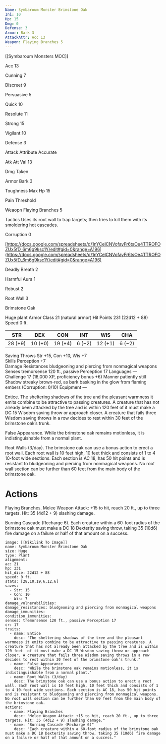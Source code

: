 ```yaml
---
Name: Symbaroum Monster Brimstone Oak
Ini: 10
Hp: 15
Dmg: 0
Defense: 3
Armor: Bark 3
AttackAttr: Acc 13
Weapon: Flaying Branches 5
---
```

[[Symbaroum Monsters MOC]]

Acc 13

Cunning 7

Discreet 9

Persuasive 5

Quick 10

Resolute 11

Strong 15

Vigilant 10

Defense 3

Attack Attribute Accurate

Atk Att Val 13

Dmg Taken

Armor Bark 3

Toughness Max Hp 15

Pain Threshold

Weaopn Flaying Branches 5

Tactics Uses its root wall to trap targets; then tries to kill them with its smoldering hot cascades.

Corruption 0

[https://docs.google.com/spreadsheets/d/1nYCeICNVofayFr6tsOe4TTROFOZUx5fD_6m6g9ksc1Y/edit#gid=0&range=A196](https://docs.google.com/spreadsheets/d/1nYCeICNVofayFr6tsOe4TTROFOZUx5fD_6m6g9ksc1Y/edit#gid=0&range=A196)

Deadly Breath 2

Harmful Aura 1

Robust 2

Root Wall 3









 

Brimstone Oak

Huge plant
Armor Class 21 (natural armor) 
Hit Points 231 (22d12 + 88) 
Speed 0 ft.


| STR     | DEX     | CON     | INT    | WIS     | CHA    |
| ------- | ------- | ------- | ------ | ------- | ------ |
| 28 (+9) | 10 (+0) | 19 (+4) | 6 (−2) | 12 (+1) | 6 (−2) |


Saving Throws Str +15, Con +10, Wis +7  
Skills Perception +7  
Damage Resistances bludgeoning and piercing from nonmagical weapons  
Senses tremorsense 120 ft., passive Perception 17
Languages —  
Challenge 17 (18,000 XP, proficiency bonus +6) 
Manner patiently still  
Shadow streaky brown-red, as bark basking in the glow from flaming embers (Corruption: 0/10)
Equipment —

Entice. The sheltering shadows of the tree and the pleasant warmness it emits combine to be attractive to passing creatures. A creature that has not already been attacked by the tree and is within 120 feet  of it must make a DC 15 Wisdom saving throw or approach closer. A creature that fails three Wisdom saving throws in a row decides to rest within 30 feet of the brimstone oak’s trunk.

False Appearance. While the brimstone oak remains motionless, it is indistinguishable from a normal plant.

Root Walls (3/day). The brimstone oak can use a bonus action to erect a root wall. Each root wall is 10 feet high, 10 feet thick and consists of 1 to 4 10-foot wide sections. Each section is AC 18, has 50 hit points and is resistant to bludgeoning and piercing from nonmagical weapons. No root wall section can be further than 60 feet from the main body of the brimstone oak.

# Actions

Flaying Branches. Melee Weapon Attack: +15 to hit, reach 20 ft., up to three targets. Hit: 35 (4d12 + 9) slashing damage.

Burning Cascade (Recharge 6). Each creature within  a 60-foot radius of the brimstone oak must make a DC 18 Dexterity saving throw, taking 35 (10d6) fire damage on a failure or half of that amount on a success.


```statblock
image: [[Wikilink To Image]]
name: Symbaroum Monster Brimstone Oak
size: Huge
type: Plant
alignment: 
ac: 21
hp: 231
hit_dice: 22d12 + 88
speed: 0 ft.
stats: [28,10,19,6,12,6]
saves:
  - Str: 15
  - Con: 10
  - Wis: 7
damage_vulnerabilities: 
damage_resistances: bludgeoning and piercing from nonmagical weapons  
damage_immunities: 
condition_immunities: 
senses: tremorsense 120 ft., passive Perception 17 
cr: 17
traits:
  - name: Entice
    desc: "The sheltering shadows of the tree and the pleasant warmness it emits combine to be attractive to passing creatures. A creature that has not already been attacked by the tree and is within 120 feet  of it must make a DC 15 Wisdom saving throw or approach closer. A creature that fails three Wisdom saving throws in a row decides to rest within 30 feet of the brimstone oak’s trunk."
  - name: False Appearance
    desc: "While the brimstone oak remains motionless, it is indistinguishable from a normal plant."
  - name: Root Walls (3/day)
    desc: The brimstone oak can use a bonus action to erect a root wall. Each root wall is 10 feet high, 10 feet thick and consists of 1 to 4 10-foot wide sections. Each section is AC 18, has 50 hit points and is resistant to bludgeoning and piercing from nonmagical weapons. No root wall section can be further than 60 feet from the main body of the brimstone oak.
actions: 
  - name: Flaying Branches
    desc: "Melee Weapon Attack: +15 to hit, reach 20 ft., up to three targets. Hit: 35 (4d12 + 9) slashing damage."
  - name: "Burning Cascade (Recharge 6)"
    desc: "Each creature within a 60-foot radius of the brimstone oak must make a DC 18 Dexterity saving throw, taking 35 (10d6) fire damage on a failure or half of that amount on a success."
```